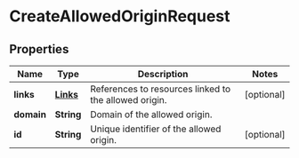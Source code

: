 

# CreateAllowedOriginRequest


## Properties

| Name | Type | Description | Notes |
|------------ | ------------- | ------------- | -------------|
|**links** | [**Links**](Links.md) | References to resources linked to the allowed origin. |  [optional] |
|**domain** | **String** | Domain of the allowed origin. |  |
|**id** | **String** | Unique identifier of the allowed origin. |  [optional] |



